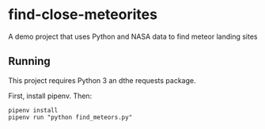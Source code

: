 # find-close-meteorites
A demo project that uses Python and NASA data to find meteor landing sites

## Running 

This project requires Python 3 an dthe requests package.

First, install pipenv. Then:

```
pipenv install
pipenv run "python find_meteors.py"
```
        